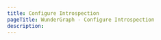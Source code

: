 ```yaml
---
title: Configure Introspection
pageTitle: WunderGraph - Configure Introspection
description:
---
```

